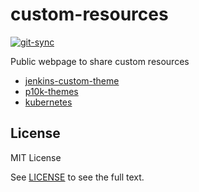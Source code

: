 # custom-resources

[![git-sync](https://github.com/aramirol/custom-resources/actions/workflows/main.yml/badge.svg)](https://github.com/aramirol/custom-resources/actions/workflows/main.yml)

Public webpage to share custom resources

* [jenkins-custom-theme](jenkins-custom-theme)
* [p10k-themes](p10k-themes)
* [kubernetes](kubernetes)

## License

MIT License

See [LICENSE](https://github.com/aramirol/custom-resources/blob/main/LICENSE) to see the full text.
